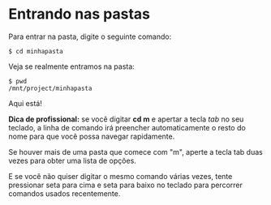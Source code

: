 # Entrando nas pastas

Para entrar na pasta, digite o seguinte comando:

```text
$ cd minhapasta
```

Veja se realmente entramos na pasta:

```text
$ pwd
/mnt/project/minhapasta
```

Aqui está!

**Dica de profissional:** se você digitar **cd m** e apertar a tecla _tab_ no seu teclado, a linha de comando irá preencher automaticamente o resto do nome para que você possa navegar rapidamente.

Se houver mais de uma pasta que comece com "m", aperte a tecla tab duas vezes para obter uma lista de opções.

E se você não quiser digitar o mesmo comando várias vezes, tente pressionar seta para cima e seta para baixo no teclado para percorrer comandos usados recentemente.

